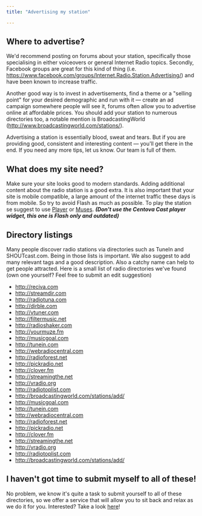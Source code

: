 ```yaml
---
title: "Advertising my station"

---
```


## Where to advertise?

We'd recommend posting on forums about your station, specifically those specialising in either voiceovers or general Internet Radio topics. Secondly, Facebook groups are great for this kind of thing (i.e. https://www.facebook.com/groups/Internet.Radio.Station.Advertising/) and have been known to increase traffic. 

Another good way is to invest in advertisements, find a theme or a "selling point" for your desired demographic and run with it — create an ad campaign somewhere people will see it, forums often allow you to advertise online at affordable prices. You should add your station to numerous directories too, a notable mention is BroadcastingWorld (http://www.broadcastingworld.com/stations/).

Advertising a station is essentially blood, sweat and tears. But if you are providing good, consistent and interesting content — you'll get there in the end. If you need any more tips, let us know. Our team is full of them.

## What does my site need?

Make sure your site looks good to modern standards. Adding additional content about the radio station is a good extra. 
It is also important that your site is mobile compatible, a large amount of the internet traffic these days is from mobile. So try to avoid Flash as much as possible. To play the station se suggest to use [Player](doc:player) or [Muses](https://muses.org). ***(Don't use the Centova Cast player widget, this one is Flash only and outdated)*** 

## Directory listings

Many people discover radio stations via directories such as TuneIn and SHOUTcast.com. Being in those lists is important. We also suggest to add many relevant tags and a good description. Also a catchy name can help to get people attracted. 
Here is a small list of radio directories we've found (own one yourself? Feel free to submit an edit suggestion)

* http://reciva.com
* http://streamdir.com
* http://radiotuna.com
* http://dirble.com
* http://vtuner.com
* http://filtermusic.net
* http://radioshaker.com
* http://yourmuze.fm
* http://musicgoal.com
* http://tunein.com
* http://webradiocentral.com
* http://radioforest.net
* http://pickradio.net
* http://clover.fm
* http://streamingthe.net
* http://vradio.org
* http://radiotoplist.com
* http://broadcastingworld.com/stations/add/
* http://musicgoal.com
* http://tunein.com
* http://webradiocentral.com
* http://radioforest.net
* http://pickradio.net
* http://clover.fm
* http://streamingthe.net
* http://vradio.org
* http://radiotoplist.com
* http://broadcastingworld.com/stations/add/

## I haven't got time to submit myself to all of these!

No problem, we know it's quite a task to submit yourself to all of these directories, so we offer a service that will allow you to sit back and relax as we do it for you. Interested? Take a look [here](https://my.shoutca.st/cart.php?gid=15)!
